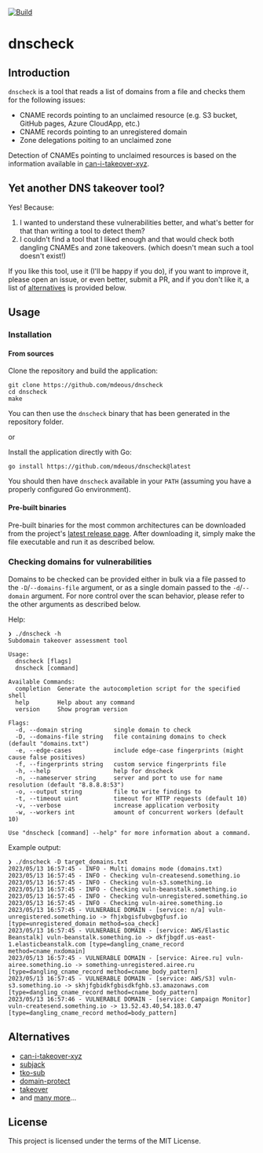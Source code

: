 [![Build](https://github.com/mdeous/dnscheck/actions/workflows/build.yml/badge.svg)](https://github.com/mdeous/dnscheck/actions/workflows/build.yml)

# dnscheck

## Introduction

`dnscheck` is a tool that reads a list of domains from a file and checks them for the following issues:

- CNAME records pointing to an unclaimed resource (e.g. S3 bucket, GitHub pages, Azure CloudApp, etc.)
- CNAME records pointing to an unregistered domain
- Zone delegations poiting to an unclaimed zone

Detection of CNAMEs pointing to unclaimed resources is based on the information available
in [can-i-takeover-xyz](https://github.com/EdOverflow/can-i-take-over-xyz).

## Yet another DNS takeover tool?

Yes! Because:

1. I wanted to understand these vulnerabilities better, and what's better for that than writing a tool to detect them?
2. I couldn't find a tool that I liked enough and that would check both dangling CNAMEs and zone takeovers.
   (which doesn't mean such a tool doesn't exist!)

If you like this tool, use it  (I'll be happy if you do), if you want to improve it, please open
an issue, or even better, submit a PR, and if you don't like it, a list of [alternatives](#alternatives) is provided
below.

## Usage

### Installation

#### From sources

Clone the repository and build the application:

```shell
git clone https://github.com/mdeous/dnscheck
cd dnscheck
make
```

You can then use the `dnscheck` binary that has been generated in the repository folder.

or

Install the application directly with Go:

```shell
go install https://github.com/mdeous/dnscheck@latest
```

You should then have `dnscheck` available in your `PATH` (assuming you have a properly configured Go environment).

#### Pre-built binaries

Pre-built binaries for the most common architectures can be downloaded from the
project's [latest release page](https://github.com/mdeous/dnscheck/releases/latest).
After downloading it, simply make the file executable and run it as described below.

### Checking domains for vulnerabilities

Domains to be checked can be provided either in bulk via a file passed to the `-D`/`--domains-file`
argument, or as a single domain passed to the `-d`/`--domain` argument. For nore control over the scan
behavior, please refer to the other arguments as described below.

Help:

```
❯ ./dnscheck -h
Subdomain takeover assessment tool

Usage:
  dnscheck [flags]
  dnscheck [command]

Available Commands:
  completion  Generate the autocompletion script for the specified shell
  help        Help about any command
  version     Show program version

Flags:
  -d, --domain string         single domain to check
  -D, --domains-file string   file containing domains to check (default "domains.txt")
  -e, --edge-cases            include edge-case fingerprints (might cause false positives)
  -f, --fingerprints string   custom service fingerprints file
  -h, --help                  help for dnscheck
  -n, --nameserver string     server and port to use for name resolution (default "8.8.8.8:53")
  -o, --output string         file to write findings to
  -t, --timeout uint          timeout for HTTP requests (default 10)
  -v, --verbose               increase application verbosity
  -w, --workers int           amount of concurrent workers (default 10)

Use "dnscheck [command] --help" for more information about a command.
```

Example output:

```
❯ ./dnscheck -D target_domains.txt
2023/05/13 16:57:45 - INFO - Multi domains mode (domains.txt)
2023/05/13 16:57:45 - INFO - Checking vuln-createsend.something.io
2023/05/13 16:57:45 - INFO - Checking vuln-s3.something.io
2023/05/13 16:57:45 - INFO - Checking vuln-beanstalk.something.io
2023/05/13 16:57:45 - INFO - Checking vuln-unregistered.something.io
2023/05/13 16:57:45 - INFO - Checking vuln-airee.something.io
2023/05/13 16:57:45 - VULNERABLE DOMAIN - [service: n/a] vuln-unregistered.something.io -> fhjxbgisfubvgbgfusf.io [type=unregistered_domain method=soa_check]
2023/05/13 16:57:45 - VULNERABLE DOMAIN - [service: AWS/Elastic Beanstalk] vuln-beanstalk.something.io -> dkfjbgdf.us-east-1.elasticbeanstalk.com [type=dangling_cname_record method=cname_nxdomain]
2023/05/13 16:57:45 - VULNERABLE DOMAIN - [service: Airee.ru] vuln-airee.something.io -> something-unregistered.airee.ru [type=dangling_cname_record method=cname_body_pattern]
2023/05/13 16:57:45 - VULNERABLE DOMAIN - [service: AWS/S3] vuln-s3.something.io -> skhjfgbidkfgbisdkfghb.s3.amazonaws.com [type=dangling_cname_record method=cname_body_pattern]
2023/05/13 16:57:46 - VULNERABLE DOMAIN - [service: Campaign Monitor] vuln-createsend.something.io -> 13.52.43.40,54.183.0.47 [type=dangling_cname_record method=body_pattern]
```

## Alternatives

- [can-i-takeover-xyz](https://github.com/EdOverflow/can-i-take-over-xyz)
- [subjack](https://github.com/haccer/subjack)
- [tko-sub](https://github.com/anshumanbh/tko-subs)
- [domain-protect](https://github.com/ovotech/domain-protect)
- [takeover](https://github.com/m4ll0k/takeover)
- and [many more](https://www.google.com/search?q=%28dns+OR+domain%29+takeover+site%3Agithub.com)...

## License

This project is licensed under the terms of the MIT License.

